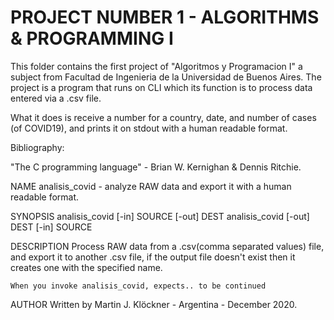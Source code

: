# PROJECT NUMBER 1 - ALGORITHMS & PROGRAMMING I

This folder contains the first project of "Algoritmos y 
Programacion I" a subject from Facultad de Ingenieria de la
Universidad de Buenos Aires. The project is a program that 
runs on CLI which its function is to process data entered via 
a .csv file.

What it does is receive a number for a country, date, and number of
cases (of COVID19), and prints it on stdout with a human readable
format.

Bibliography:

"The C programming language" - Brian W. Kernighan & Dennis Ritchie.

NAME
	analisis_covid - analyze RAW data and export it with a human 
	readable format.

SYNOPSIS
	analisis_covid [-in] SOURCE [-out] DEST
	analisis_covid [-out] DEST [-in] SOURCE

DESCRIPTION
	Process RAW data from a .csv(comma separated values) file,
	and export it to another .csv file, if the output file doesn't
	exist then it creates one with the specified name.

	When you invoke analisis_covid, expects.. to be continued


AUTHOR
	Written by Martin J. Klöckner - Argentina - December 2020.





